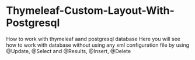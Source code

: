 # Thymeleaf-Custom-Layout-With-Postgresql
How to work with thymeleaf aand postgresql database
Here you will see how to work with database without using any xml configuration file by using @Update, @Select and @Results, @Insert, @Delete
